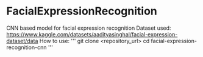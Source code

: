 # FacialExpressionRecognition
CNN based model for facial expression recognition 
Dataset used: 
https://www.kaggle.com/datasets/aadityasinghal/facial-expression-dataset/data
How to use:
''' 
git clone <repository_url>
cd facial-expression-recognition-cnn 
'''



